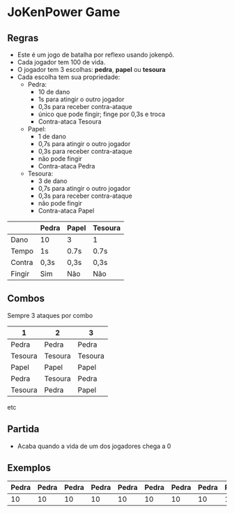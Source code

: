 # JoKenPower Game

## Regras

- Este é um jogo de batalha por reflexo usando jokenpô.
- Cada jogador tem 100 de vida.
- O jogador tem 3 escolhas: **pedra**, **papel** ou **tesoura**
- Cada escolha tem sua propriedade:
    - Pedra: 
        - 10 de dano
        - 1s para atingir o outro jogador
        - 0,3s para receber contra-ataque
        - único que pode fingir; finge por 0,3s e troca
        - Contra-ataca Tesoura
    - Papel:
        - 1 de dano
        - 0,7s para atingir o outro jogador
        - 0,3s para receber contra-ataque
        - não pode fingir
        - Contra-ataca Pedra
    - Tesoura: 
        - 3 de dano
        - 0,7s para atingir o outro jogador
        - 0,3s para receber contra-ataque
        - não pode fingir
        - Contra-ataca Papel

|        | Pedra | Papel | Tesoura |
|--------|-------|-------|---------|
| Dano   | 10    | 3     | 1       |
| Tempo  | 1s    | 0.7s  | 0.7s    |
| Contra | 0,3s  | 0,3s  | 0,3s    |
| Fingir | Sim   | Não   | Não     |

## Combos

Sempre 3 ataques por combo

|    1    |    2    |    3    |
|---------|---------|---------|
|  Pedra  |  Pedra  |  Pedra  |
| Tesoura | Tesoura | Tesoura |
|  Papel  |  Papel  |  Papel  |
|  Pedra  | Tesoura |  Pedra  |
| Tesoura |  Pedra  |  Papel  |
etc

## Partida
- Acaba quando a vida de um dos jogadores chega a 0

## Exemplos
|Pedra|Pedra|Pedra|Pedra|Pedra|Pedra|Pedra|Pedra|Pedra|Pedra|
|---|---|---|---|---|---|---|---|---|---|
|10|10|10|10|10|10|10|10|10|10|